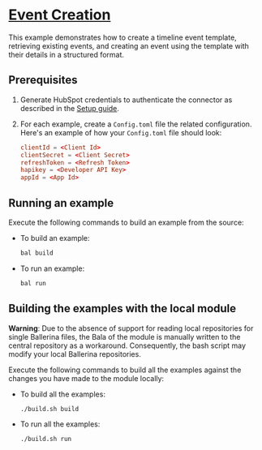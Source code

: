 # [Event Creation](https://github.com/ballerina-platform/module-ballerinax-hubspot.crm.extensions.timelines/tree/main/examples/)

This example demonstrates how to create a timeline event template, retrieving existing events, and creating an event using the template with their details in a structured format.

## Prerequisites

1. Generate HubSpot credentials to authenticate the connector as described in the [Setup guide](https://github.com/ballerina-platform/module-ballerinax-hubspot.crm.extensions.timelines/blob/main/ballerina/Package.md#setup-guide).

2. For each example, create a `Config.toml` file the related configuration. Here's an example of how your `Config.toml` file should look:

    ```toml
    clientId = <Client Id>
    clientSecret = <Client Secret>
    refreshToken = <Refresh Token>
    hapikey = <Developer API Key>
    appId = <App Id>
    ```

## Running an example

Execute the following commands to build an example from the source:

* To build an example:

    ```bash
    bal build
    ```

* To run an example:

    ```bash
    bal run
    ```

## Building the examples with the local module

**Warning**: Due to the absence of support for reading local repositories for single Ballerina files, the Bala of the module is manually written to the central repository as a workaround. Consequently, the bash script may modify your local Ballerina repositories.

Execute the following commands to build all the examples against the changes you have made to the module locally:

* To build all the examples:

    ```bash
    ./build.sh build
    ```

* To run all the examples:

    ```bash
    ./build.sh run
    ```
